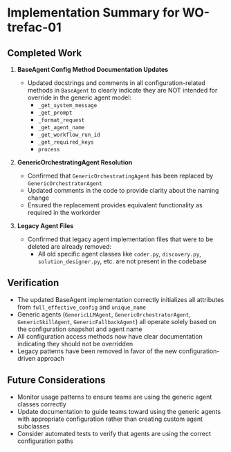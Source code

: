 # Implementation Summary for WO-trefac-01

## Completed Work

1. **BaseAgent Config Method Documentation Updates**
   - Updated docstrings and comments in all configuration-related methods in `BaseAgent` to clearly indicate they are NOT intended for override in the generic agent model:
     - `_get_system_message`
     - `_get_prompt`
     - `_format_request`
     - `_get_agent_name`
     - `_get_workflow_run_id`
     - `_get_required_keys`
     - `process`

2. **GenericOrchestratingAgent Resolution**
   - Confirmed that `GenericOrchestratingAgent` has been replaced by `GenericOrchestratorAgent`
   - Updated comments in the code to provide clarity about the naming change
   - Ensured the replacement provides equivalent functionality as required in the workorder

3. **Legacy Agent Files**
   - Confirmed that legacy agent implementation files that were to be deleted are already removed:
     - All old specific agent classes like `coder.py`, `discovery.py`, `solution_designer.py`, etc. are not present in the codebase

## Verification

- The updated BaseAgent implementation correctly initializes all attributes from `full_effective_config` and `unique_name`
- Generic agents (`GenericLLMAgent`, `GenericOrchestratorAgent`, `GenericSkillAgent`, `GenericFallbackAgent`) all operate solely based on the configuration snapshot and agent name
- All configuration access methods now have clear documentation indicating they should not be overridden
- Legacy patterns have been removed in favor of the new configuration-driven approach

## Future Considerations

- Monitor usage patterns to ensure teams are using the generic agent classes correctly
- Update documentation to guide teams toward using the generic agents with appropriate configuration rather than creating custom agent subclasses
- Consider automated tests to verify that agents are using the correct configuration paths